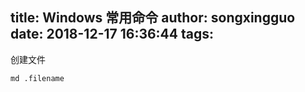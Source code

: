 title: Windows 常用命令
author: songxingguo
date: 2018-12-17 16:36:44
tags:
---
创建文件

```
md .filename
```